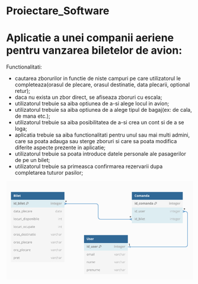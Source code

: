 # Proiectare_Software
# Aplicatie a unei companii aeriene pentru vanzarea biletelor de avion:
Functionalitati: 

- cautarea zborurilor in functie de niste campuri pe care utilizatorul le completeaza(orasul de plecare, orasul destinatie, data plecarii, optional retur);
- daca nu exista un zbor direct, se afiseaza zboruri cu escala;
- utilizatorul trebuie sa aiba optiunea de a-si alege locul in avion;
- utilizatorul trebuie sa aiba optiunea de a alege tipul de bagaj(ex: de cala, de mana etc.);
- utilizatorul trebuie sa aiba posibilitatea de a-si crea un cont si de a se loga;
- aplicatia trebuie sa aiba functionalitati pentru unul sau mai multi admini, care sa poata adauga sau sterge zboruri si care sa poata modifica diferite aspecte prezente in aplicatie;
- utilizatorul trebuie sa poata introduce datele personale ale pasagerilor de pe un bilet;
- utilizatorul trebuie sa primeasca confirmarea rezervarii dupa completarea tuturor pasilor;

<img alt="Javatpoint" src="db_diagram.png"/> 

